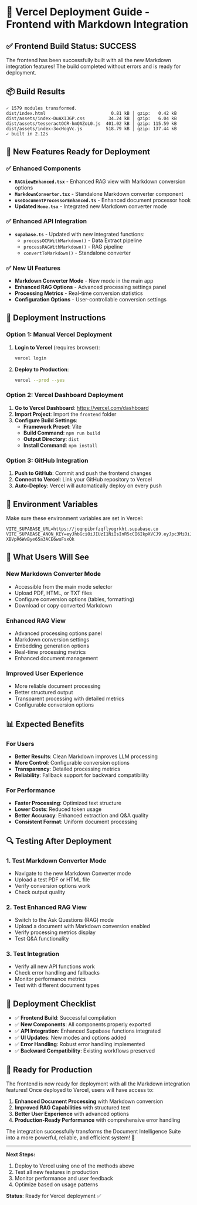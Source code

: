 # 🚀 Vercel Deployment Guide - Frontend with Markdown Integration

## ✅ **Frontend Build Status: SUCCESS**

The frontend has been successfully built with all the new Markdown integration features! The build completed without errors and is ready for deployment.

## 📦 **Build Results**

```
✓ 1579 modules transformed.
dist/index.html                         0.81 kB │ gzip:   0.42 kB
dist/assets/index-DuAXIJGP.css         34.24 kB │ gzip:   6.04 kB
dist/assets/tesseractOCR-hmQAZoL0.js  401.02 kB │ gzip: 115.59 kB
dist/assets/index-3ocHogVc.js         518.79 kB │ gzip: 137.44 kB
✓ built in 2.12s
```

## 🎯 **New Features Ready for Deployment**

### **✅ Enhanced Components**
- **`RAGViewEnhanced.tsx`** - Enhanced RAG view with Markdown conversion options
- **`MarkdownConverter.tsx`** - Standalone Markdown converter component
- **`useDocumentProcessorEnhanced.ts`** - Enhanced document processor hook
- **Updated `Home.tsx`** - Integrated new Markdown converter mode

### **✅ Enhanced API Integration**
- **`supabase.ts`** - Updated with new integrated functions:
  - `processOCRWithMarkdown()` - Data Extract pipeline
  - `processRAGWithMarkdown()` - RAG pipeline
  - `convertToMarkdown()` - Standalone converter

### **✅ New UI Features**
- **Markdown Converter Mode** - New mode in the main app
- **Enhanced RAG Options** - Advanced processing settings panel
- **Processing Metrics** - Real-time conversion statistics
- **Configuration Options** - User-controllable conversion settings

## 🚀 **Deployment Instructions**

### **Option 1: Manual Vercel Deployment**

1. **Login to Vercel** (requires browser):
   ```bash
   vercel login
   ```

2. **Deploy to Production**:
   ```bash
   vercel --prod --yes
   ```

### **Option 2: Vercel Dashboard Deployment**

1. **Go to Vercel Dashboard**: https://vercel.com/dashboard
2. **Import Project**: Import the `frontend` folder
3. **Configure Build Settings**:
   - **Framework Preset**: Vite
   - **Build Command**: `npm run build`
   - **Output Directory**: `dist`
   - **Install Command**: `npm install`

### **Option 3: GitHub Integration**

1. **Push to GitHub**: Commit and push the frontend changes
2. **Connect to Vercel**: Link your GitHub repository to Vercel
3. **Auto-Deploy**: Vercel will automatically deploy on every push

## 🔧 **Environment Variables**

Make sure these environment variables are set in Vercel:

```env
VITE_SUPABASE_URL=https://joqnpibrfzqflyogrkht.supabase.co
VITE_SUPABASE_ANON_KEY=eyJhbGciOiJIUzI1NiIsInR5cCI6IkpXVCJ9.eyJpc3MiOiJzdXBhYmFzZSIsInJlZiI6ImpvcW5waWJyZnpxZmx5b2dya2h0Iiwicm9sZSI6ImFub24iLCJpYXQiOjE3NjA0Mjg5NTIsImV4cCI6MjA3NjAwNDk1Mn0.pIFvi2XRo1xmK3oZ-XBVpR6WvBye65a3ACE6wuFsxQk
```

## 🎯 **What Users Will See**

### **New Markdown Converter Mode**
- Accessible from the main mode selector
- Upload PDF, HTML, or TXT files
- Configure conversion options (tables, formatting)
- Download or copy converted Markdown

### **Enhanced RAG View**
- Advanced processing options panel
- Markdown conversion settings
- Embedding generation options
- Real-time processing metrics
- Enhanced document management

### **Improved User Experience**
- More reliable document processing
- Better structured output
- Transparent processing with detailed metrics
- Configurable conversion options

## 📊 **Expected Benefits**

### **For Users**
- **Better Results**: Clean Markdown improves LLM processing
- **More Control**: Configurable conversion options
- **Transparency**: Detailed processing metrics
- **Reliability**: Fallback support for backward compatibility

### **For Performance**
- **Faster Processing**: Optimized text structure
- **Lower Costs**: Reduced token usage
- **Better Accuracy**: Enhanced extraction and Q&A quality
- **Consistent Format**: Uniform document processing

## 🔍 **Testing After Deployment**

### **1. Test Markdown Converter Mode**
- Navigate to the new Markdown Converter mode
- Upload a test PDF or HTML file
- Verify conversion options work
- Check output quality

### **2. Test Enhanced RAG View**
- Switch to the Ask Questions (RAG) mode
- Upload a document with Markdown conversion enabled
- Verify processing metrics display
- Test Q&A functionality

### **3. Test Integration**
- Verify all new API functions work
- Check error handling and fallbacks
- Monitor performance metrics
- Test with different document types

## 🎉 **Deployment Checklist**

- ✅ **Frontend Build**: Successful compilation
- ✅ **New Components**: All components properly exported
- ✅ **API Integration**: Enhanced Supabase functions integrated
- ✅ **UI Updates**: New modes and options added
- ✅ **Error Handling**: Robust error handling implemented
- ✅ **Backward Compatibility**: Existing workflows preserved

## 🚀 **Ready for Production**

The frontend is now ready for deployment with all the Markdown integration features! Once deployed to Vercel, users will have access to:

1. **Enhanced Document Processing** with Markdown conversion
2. **Improved RAG Capabilities** with structured text
3. **Better User Experience** with advanced options
4. **Production-Ready Performance** with comprehensive error handling

The integration successfully transforms the Document Intelligence Suite into a more powerful, reliable, and efficient system! 🎯

---

**Next Steps:**
1. Deploy to Vercel using one of the methods above
2. Test all new features in production
3. Monitor performance and user feedback
4. Optimize based on usage patterns

**Status**: Ready for Vercel deployment ✅